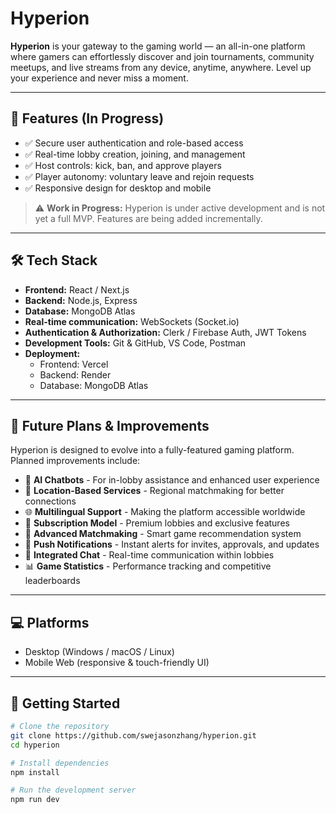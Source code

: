 # Hyperion

**Hyperion** is your gateway to the gaming world — an all-in-one platform where gamers can effortlessly discover and join tournaments, community meetups, and live streams from any device, anytime, anywhere. Level up your experience and never miss a moment.

---

## 🌟 Features (In Progress)

- ✅ Secure user authentication and role-based access
- ✅ Real-time lobby creation, joining, and management
- ✅ Host controls: kick, ban, and approve players
- ✅ Player autonomy: voluntary leave and rejoin requests
- ✅ Responsive design for desktop and mobile

> ⚠️ **Work in Progress:** Hyperion is under active development and is not yet a full MVP. Features are being added incrementally.

---

## 🛠️ Tech Stack

- **Frontend:** React / Next.js  
- **Backend:** Node.js, Express  
- **Database:** MongoDB Atlas  
- **Real-time communication:** WebSockets (Socket.io)  
- **Authentication & Authorization:** Clerk / Firebase Auth, JWT Tokens  
- **Development Tools:** Git & GitHub, VS Code, Postman  
- **Deployment:**  
  - Frontend: Vercel  
  - Backend: Render  
  - Database: MongoDB Atlas

---

## 🔮 Future Plans & Improvements

Hyperion is designed to evolve into a fully-featured gaming platform. Planned improvements include:

- 🤖 **AI Chatbots** - For in-lobby assistance and enhanced user experience
- 📍 **Location-Based Services** - Regional matchmaking for better connections
- 🌐 **Multilingual Support** - Making the platform accessible worldwide
- 💎 **Subscription Model** - Premium lobbies and exclusive features
- 🎯 **Advanced Matchmaking** - Smart game recommendation system
- 🔔 **Push Notifications** - Instant alerts for invites, approvals, and updates
- 💬 **Integrated Chat** - Real-time communication within lobbies
- 📊 **Game Statistics** - Performance tracking and competitive leaderboards

---

## 💻 Platforms

- Desktop (Windows / macOS / Linux)  
- Mobile Web (responsive & touch-friendly UI)

---

## 🚀 Getting Started

```bash
# Clone the repository
git clone https://github.com/swejasonzhang/hyperion.git
cd hyperion

# Install dependencies
npm install

# Run the development server
npm run dev
